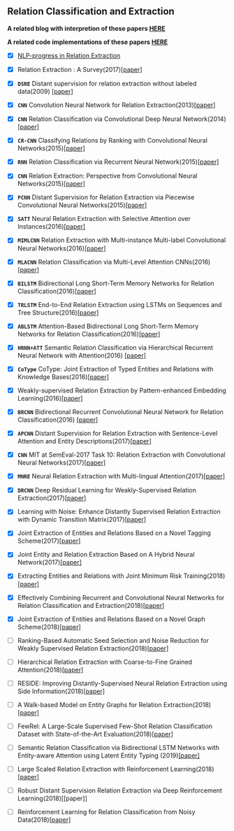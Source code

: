 ## Relation Classification and Extraction
**A related blog with interpretion of these papers [HERE](https://blog.csdn.net/Kaiyuan_sjtu/article/details/89877420)**  

**A related code implementations of these papers [HERE](https://github.com/KaiyuanGao/relation_extraction)**

- [x] [NLP-progress in Relation Extraction](https://nlpprogress.com/english/relationship_extraction.html)

- [x] Relation Extraction : A Survey(2017)[[paper]](https://arxiv.org/abs/1712.05191)
- [x] **`DSRE`** Distant supervision for relation extraction without labeled data(2009) [[paper]](https://web.stanford.edu/~jurafsky/mintz.pdf)
- [x] **`CNN`** Convolution Neural Network for Relation Extraction(2013)[[paper]](https://link.springer.com/chapter/10.1007/978-3-642-53917-6_21)
- [x] **`CNN`** Relation Classification via Convolutional Deep Neural Network(2014)[[paper]](https://www.aclweb.org/anthology/C14-1220)
- [x] **`CR-CNN`** Classifying Relations by Ranking with Convolutional Neural Networks(2015)[[paper]](https://arxiv.org/abs/1504.06580)
- [x] **`RNN`** Relation Classification via Recurrent Neural Network(2015)[[paper]](https://arxiv.org/abs/1508.01006)
- [x] **`CNN`** Relation Extraction: Perspective from Convolutional Neural Networks(2015)[[paper]](https://cs.nyu.edu/~thien/pubs/vector15.pdf)
- [x] **`PCNN`** Distant Supervision for Relation Extraction via Piecewise Convolutional Neural Networks(2015)[[paper]](http://www.emnlp2015.org/proceedings/EMNLP/pdf/EMNLP203.pdf)
- [x] **`SATT`** Neural Relation Extraction with Selective Attention over Instances(2016)[[paper]](https://www.aclweb.org/anthology/P16-1200)
- [x] **`MIMLCNN`** Relation Extraction with Multi-instance Multi-label Convolutional Neural Networks(2016)[[paper]](https://pdfs.semanticscholar.org/8731/369a707046f3f8dd463d1fd107de31d40a24.pdf)
- [x] **`MLACNN`** Relation Classification via Multi-Level Attention CNNs(2016)[[paper]](https://aclweb.org/anthology/P16-1123)
- [x] **`BILSTM`** Bidirectional Long Short-Term Memory Networks for Relation Classification(2016)[[paper]](https://www.aclweb.org/anthology/Y15-1009)
- [x] **`TRLSTM`** End-to-End Relation Extraction using LSTMs on Sequences and Tree Structure(2016)[[paper]](https://arxiv.org/abs/1601.00770)
- [x] **`ABLSTM`** Attention-Based Bidirectional Long Short-Term Memory Networks for Relation Classification(2016)[[paper]](https://www.aclweb.org/anthology/P16-2034)
- [x] **`HRNN+ATT`** Semantic Relation Classification via Hierarchical Recurrent Neural Network with Attention(2016) [[paper]](https://www.aclweb.org/anthology/C16-1119)
- [x] **`CoType`** CoType: Joint Extraction of Typed Entities and Relations with Knowledge Bases(2016)[[paper]](https://arxiv.org/abs/1610.08763)
- [x] Weakly-supervised Relation Extraction by Pattern-enhanced Embedding Learning(2016)[[paper]](https://arxiv.org/pdf/1711.03226.pdf)
- [x] **`BRCNN`** Bidirectional Recurrent Convolutional Neural Network for Relation Classification(2016) [[paper]](https://www.aclweb.org/anthology/P16-1072)
- [x] **`APCNN`** Distant Supervision for Relation Extraction with Sentence-Level Attention and Entity Descriptions(2017)[[paper]](http://www.nlpr.ia.ac.cn/cip/~liukang/liukangPageFile/AAAI2017.pdf)
- [x] **`CNN`** MIT at SemEval-2017 Task 10: Relation Extraction with Convolutional Neural Networks(2017)[[paper]](https://aclanthology.info/pdf/S/S17/S17-2171.pdf)
- [x] **`MNRE`** Neural Relation Extraction with Multi-lingual Attention(2017)[[paper]](http://nlp.csai.tsinghua.edu.cn/~lyk/publications/acl2017_mnre.pdf)
- [x] **`DRCNN`** Deep Residual Learning for Weakly-Supervised Relation Extraction(2017)[[paper]](https://www.aclweb.org/anthology/D17-1191)
- [x] Learning with Noise: Enhance Distantly Supervised Relation Extraction with Dynamic Transition Matrix(2017)[[paper]](https://arxiv.org/pdf/1705.03995.pdf)
- [x] Joint Extraction of Entities and Relations Based on a Novel Tagging Scheme(2017)[[paper]](https://arxiv.org/pdf/1706.05075.pdf)
- [x] Joint Entity and Relation Extraction Based on A Hybrid Neural Network(2017)[[paper]](http://www.cips-cl.org/static/anthology/CCL-2017/CCL-17-084.pdf)
- [x] Extracting Entities and Relations with Joint Minimum Risk Training(2018)[[paper]](https://www.aclweb.org/anthology/D18-1249)
- [x] Effectively Combining Recurrent and Convolutional Neural Networks for Relation Classification and Extraction(2018)[[paper]](https://aclweb.org/anthology/S18-1112)
- [x] Joint Extraction of Entities and Relations Based on a Novel Graph Scheme(2018)[[paper]](http://ir.hit.edu.cn/~car/papers/ijcai18slwang.pdf)
- [ ] Ranking-Based Automatic Seed Selection and Noise Reduction for Weakly Supervised Relation Extraction(2018)[[paper]](https://www.aclweb.org/anthology/P18-2015)
- [ ] Hierarchical Relation Extraction with Coarse-to-Fine Grained Attention(2018)[[paper]](https://aclweb.org/anthology/D18-1247)
- [ ] RESIDE: Improving Distantly-Supervised Neural Relation Extraction using Side Information(2018)[[paper]](http://malllabiisc.github.io/publications/papers/reside_emnlp18.pdf)
- [ ] A Walk-based Model on Entity Graphs for Relation Extraction(2018)[[paper]](https://www.aclweb.org/anthology/P18-2014)
- [ ] FewRel: A Large-Scale Supervised Few-Shot Relation Classification Dataset with State-of-the-Art Evaluation(2018)[[paper]](https://arxiv.org/pdf/1810.1088888888888888888888888147.pdf)
- [ ] Semantic Relation Classification via Bidirectional LSTM Networks with Entity-aware Attention using Latent Entity Typing (2019)[[paper]](https://arxiv.org/abs/1901.08163)
- [ ] Large Scaled Relation Extraction with Reinforcement Learning(2018)[[paper]](http://www.nlpr.ia.ac.cn/cip/~liukang/liukangPageFile/zeng_aaai2018.pdf)
- [ ] Robust Distant Supervision Relation Extraction via Deep Reinforcement Learning(2018)[[paper]]
- [ ] Reinforcement Learning for Relation Classification from Noisy Data(2018)[[paper]](https://www.semanticscholar.org/paper/Reinforcement-Learning-for-Relation-Classification-Feng-Huang/b3dae9529f3caeeec9cc6872e94aa690418acb22)
